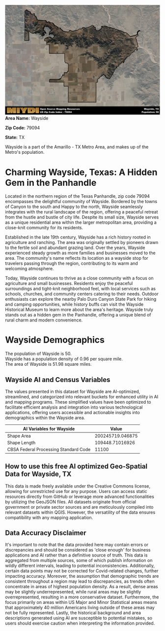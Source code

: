 ![Image Alt Text](../_images/79094.png)
**Area Name:** Wayside

**Zip Code:** 79094

**State:** TX

Wayside is a part of the Amarillo - TX Metro Area, and makes up  of the Metro's population.  

# Charming Wayside, Texas: A Hidden Gem in the Panhandle  
Located in the northern region of the Texas Panhandle, zip code 79094 encompasses the delightful community of Wayside. Bordered by the towns of Canyon to the south and Happy to the north, Wayside seamlessly integrates with the rural landscape of the region, offering a peaceful retreat from the hustle and bustle of city life. Despite its small size, Wayside serves as a unique residential area within the larger metropolitan area, providing a close-knit community for its residents.

Established in the late 19th century, Wayside has a rich history rooted in agriculture and ranching. The area was originally settled by pioneers drawn to the fertile soil and abundant grazing land. Over the years, Wayside experienced steady growth as more families and businesses moved to the area. The community's name reflects its location as a wayside stop for travelers passing through the region, contributing to its warm and welcoming atmosphere.

Today, Wayside continues to thrive as a close community with a focus on agriculture and small businesses. Residents enjoy the peaceful surroundings and tight-knit neighborhood feel, with local services such as schools, churches, and community centers catering to their needs. Outdoor enthusiasts can explore the nearby Palo Duro Canyon State Park for hiking and camping opportunities, while history buffs can visit the Wayside Historical Museum to learn more about the area's heritage. Wayside truly stands out as a hidden gem in the Panhandle, offering a unique blend of rural charm and modern convenience.

# Wayside Demographics

The population of Wayside is 50.  
Wayside has a population density of 0.96 per square mile.  
The area of Wayside is 51.98 square miles.  

## Wayside AI and Census Variables

The values presented in this dataset for Wayside are AI-optimized, streamlined, and categorized into relevant buckets for enhanced utility in AI and mapping programs. These simplified values have been optimized to facilitate efficient analysis and integration into various technological applications, offering users accessible and actionable insights into demographics within the Wayside area.

| AI Variables for Wayside | Value |
|-------------|-------|
| Shape Area | 200245719.046875 |
| Shape Length | 109448.71016926 |
| CBSA Federal Processing Standard Code | 11100 |

## How to use this free AI optimized Geo-Spatial Data for Wayside, TX

This data is made freely available under the Creative Commons license, allowing for unrestricted use for any purpose. Users can access static resources directly from GitHub or leverage more advanced functionalities by utilizing the GeoJSON files. All datasets originate from official government or private sector sources and are meticulously compiled into relevant datasets within QGIS. However, the versatility of the data ensures compatibility with any mapping application.

## Data Accuracy Disclaimer
It's important to note that the data provided here may contain errors or discrepancies and should be considered as 'close enough' for business applications and AI rather than a definitive source of truth. This data is aggregated from multiple sources, some of which publish information on wildly different intervals, leading to potential inconsistencies. Additionally, certain data points may not be corrected for Covid-related changes, further impacting accuracy. Moreover, the assumption that demographic trends are consistent throughout a region may lead to discrepancies, as trends often concentrate in areas of highest population density. As a result, dense areas may be slightly underrepresented, while rural areas may be slightly overrepresented, resulting in a more conservative dataset. Furthermore, the focus primarily on areas within US Major and Minor Statistical areas means that approximately 40 million Americans living outside of these areas may not be fully represented. Lastly, the historical background and area descriptions generated using AI are susceptible to potential mistakes, so users should exercise caution when interpreting the information provided.
